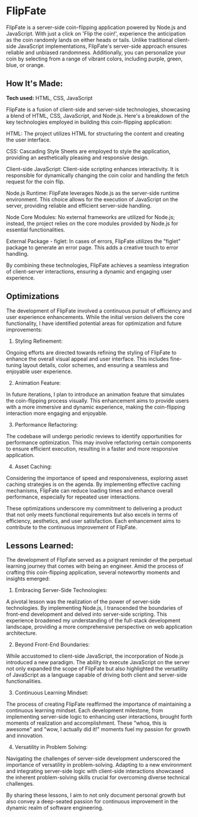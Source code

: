 # FlipFate
FlipFate is a server-side coin-flipping application powered by Node.js and JavaScript. With just a click on 'Flip the coin!', experience the anticipation as the coin randomly lands on either heads or tails. Unlike traditional client-side JavaScript implementations, FlipFate's server-side approach ensures reliable and unbiased randomness. Additionally, you can personalize your coin by selecting from a range of vibrant colors, including purple, green, blue, or orange.

## How It's Made:

**Tech used:** HTML, CSS, JavaScript

FlipFate is a fusion of client-side and server-side technologies, showcasing a blend of HTML, CSS, JavaScript, and Node.js. Here's a breakdown of the key technologies employed in building this coin-flipping application:

HTML: The project utilizes HTML for structuring the content and creating the user interface.

CSS: Cascading Style Sheets are employed to style the application, providing an aesthetically pleasing and responsive design.

Client-side JavaScript: Client-side scripting enhances interactivity. It is responsible for dynamically changing the coin color and handling the fetch request for the coin flip.

Node.js Runtime: FlipFate leverages Node.js as the server-side runtime environment. This choice allows for the execution of JavaScript on the server, providing reliable and efficient server-side handling.

Node Core Modules: No external frameworks are utilized for Node.js; instead, the project relies on the core modules provided by Node.js for essential functionalities.

External Package - figlet: In cases of errors, FlipFate utilizes the "figlet" package to generate an error page. This adds a creative touch to error handling.

By combining these technologies, FlipFate achieves a seamless integration of client-server interactions, ensuring a dynamic and engaging user experience.

## Optimizations

The development of FlipFate involved a continuous pursuit of efficiency and user experience enhancements. While the initial version delivers the core functionality, I have identified potential areas for optimization and future improvements:

1. Styling Refinement:

Ongoing efforts are directed towards refining the styling of FlipFate to enhance the overall visual appeal and user interface. This includes fine-tuning layout details, color schemes, and ensuring a seamless and enjoyable user experience.

2. Animation Feature:

In future iterations, I plan to introduce an animation feature that simulates the coin-flipping process visually. This enhancement aims to provide users with a more immersive and dynamic experience, making the coin-flipping interaction more engaging and enjoyable.

3. Performance Refactoring:

The codebase will undergo periodic reviews to identify opportunities for performance optimization. This may involve refactoring certain components to ensure efficient execution, resulting in a faster and more responsive application.

4. Asset Caching:

Considering the importance of speed and responsiveness, exploring asset caching strategies is on the agenda. By implementing effective caching mechanisms, FlipFate can reduce loading times and enhance overall performance, especially for repeated user interactions.

These optimizations underscore my commitment to delivering a product that not only meets functional requirements but also excels in terms of efficiency, aesthetics, and user satisfaction. Each enhancement aims to contribute to the continuous improvement of FlipFate.

## Lessons Learned:

The development of FlipFate served as a poignant reminder of the perpetual learning journey that comes with being an engineer. Amid the process of crafting this coin-flipping application, several noteworthy moments and insights emerged:

1. Embracing Server-Side Technologies:

A pivotal lesson was the realization of the power of server-side technologies. By implementing Node.js, I transcended the boundaries of front-end development and delved into server-side scripting. This experience broadened my understanding of the full-stack development landscape, providing a more comprehensive perspective on web application architecture.

2. Beyond Front-End Boundaries:

While accustomed to client-side JavaScript, the incorporation of Node.js introduced a new paradigm. The ability to execute JavaScript on the server not only expanded the scope of FlipFate but also highlighted the versatility of JavaScript as a language capable of driving both client and server-side functionalities.

3. Continuous Learning Mindset:

The process of creating FlipFate reaffirmed the importance of maintaining a continuous learning mindset. Each development milestone, from implementing server-side logic to enhancing user interactions, brought forth moments of realization and accomplishment. These "whoa, this is awesome" and "wow, I actually did it!" moments fuel my passion for growth and innovation.

4. Versatility in Problem Solving:

Navigating the challenges of server-side development underscored the importance of versatility in problem-solving. Adapting to a new environment and integrating server-side logic with client-side interactions showcased the inherent problem-solving skills crucial for overcoming diverse technical challenges.

By sharing these lessons, I aim to not only document personal growth but also convey a deep-seated passion for continuous improvement in the dynamic realm of software engineering.
